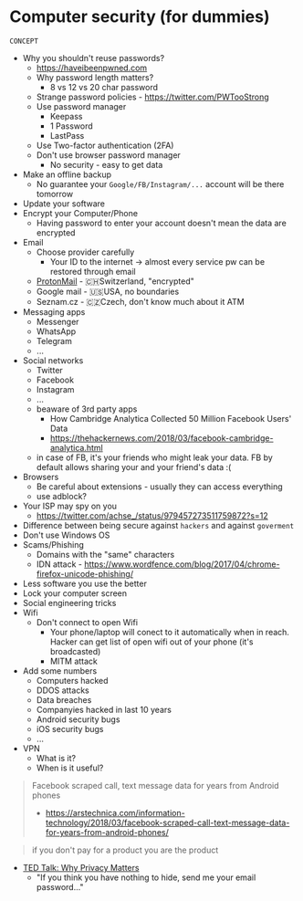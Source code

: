 # Computer security (for dummies)

`CONCEPT`

- Why you shouldn't reuse passwords? 
  - https://haveibeenpwned.com
  - Why password length matters?
    - 8 vs 12 vs 20 char password
  - Strange password policies - https://twitter.com/PWTooStrong
  - Use password manager
    - Keepass
    - 1 Password
    - LastPass
  - Use Two-factor authentication (2FA)
  - Don't use browser password manager
    - No security - easy to get data
- Make an offline backup
  - No guarantee your `Google/FB/Instagram/...` account will be there tomorrow 
- Update your software
- Encrypt your Computer/Phone
  - Having password to enter your account doesn't mean the data are encrypted
- Email
  - Choose provider carefully
    - Your ID to the internet -> almost every service pw can be restored through email
  - [ProtonMail](https://protonmail.com) - 🇨🇭Switzerland, "encrypted"
  - Google mail - 🇺🇸USA, no boundaries
  - Seznam.cz - 🇨🇿Czech, don't know much about it ATM
- Messaging apps
  - Messenger
  - WhatsApp
  - Telegram
  - ...
- Social networks
  - Twitter
  - Facebook
  - Instagram
  - ...
  - beaware of 3rd party apps
    - How Cambridge Analytica Collected 50 Million Facebook Users' Data 
    - https://thehackernews.com/2018/03/facebook-cambridge-analytica.html
  - in case of FB, it's your friends who might leak your data. FB by default allows sharing your and your friend's data :(
- Browsers
  - Be careful about extensions - usually they can access everything
  - use adblock?
- Your ISP may spy on you
  - https://twitter.com/achse_/status/979457273511759872?s=12
- Difference between being secure against `hackers` and against `goverment`
- Don't use Windows OS
- Scams/Phishing
  - Domains with the "same" characters
  - IDN attack - https://www.wordfence.com/blog/2017/04/chrome-firefox-unicode-phishing/
- Less software you use the better
- Lock your computer screen
- Social engineering tricks
- Wifi
  - Don't connect to open Wifi
    - Your phone/laptop will conect to it automatically when in reach. Hacker can get list of open wifi out of your phone (it's broadcasted)
    - MITM attack
- Add some numbers
  - Computers hacked
  - DDOS attacks
  - Data breaches
  - Companyies hacked in last 10 years
  - Android security bugs
  - iOS security bugs
  - ...
- VPN
  - What is it?
  - When is it useful?

> Facebook scraped call, text message data for years from Android phones
> - https://arstechnica.com/information-technology/2018/03/facebook-scraped-call-text-message-data-for-years-from-android-phones/

> if you don't pay for a product you are the product

- [TED Talk: Why Privacy Matters](https://www.ted.com/talks/glenn_greenwald_why_privacy_matters)
  - "If you think you have nothing to hide, send me your email password..."
